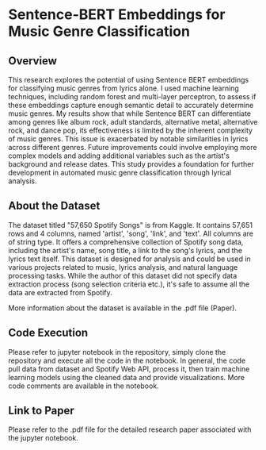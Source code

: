 # Sentence-BERT Embeddings for Music Genre Classification

## Overview
This research explores the potential of using Sentence BERT embeddings for classifying music genres from lyrics alone. I used machine learning techniques, including random forest and multi-layer perceptron, to assess if these embeddings capture enough semantic detail to accurately determine music genres. My results show that while Sentence BERT can differentiate among genres like album rock, adult standards, alternative metal, alternative rock, and dance pop, its effectiveness is limited by the inherent complexity of music genres. This issue is exacerbated by notable similarities in lyrics across different genres. Future improvements could involve employing more complex models and adding additional variables such as the artist's background and release dates. This study provides a foundation for further development in automated music genre classification through lyrical analysis.

## About the Dataset
The dataset titled "57,650 Spotify Songs" is from Kaggle. It contains 57,651 rows and 4 columns, named 'artist', 'song', 'link', and 'text'. All columns are of string type. It offers a comprehensive collection of Spotify song data, including the artist's name, song title, a link to the song's lyrics, and the lyrics text itself. This dataset is designed for analysis and could be used in various projects related to music, lyrics analysis, and natural language processing tasks. While the author of this dataset did not specify data extraction process (song selection criteria etc.), it's safe to assume all the data are extracted from Spotify.

More information about the dataset is available in the .pdf file (Paper).

## Code Execution
Please refer to jupyter notebook in the repository, simply clone the repository and execute all the code in the notebook. In general, the code pull data from dataset and Spotify Web API, process it, then train machine learning models using the cleaned data and provide visualizations. More code comments are available in the notebook.

## Link to Paper
Please refer to the .pdf file for the detailed research paper associated with the jupyter notebook.
